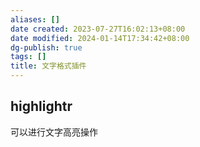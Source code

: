```yaml
---
aliases: []
date created: 2023-07-27T16:02:13+08:00
date modified: 2024-01-14T17:34:42+08:00
dg-publish: true
tags: []
title: 文字格式插件
---
```


## highlightr
可以进行文字高亮操作